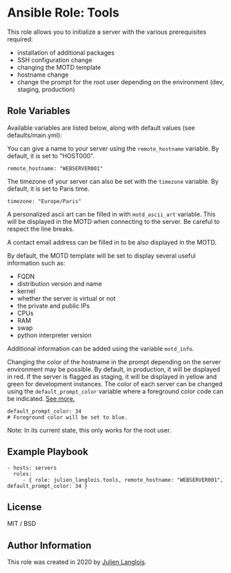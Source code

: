 Ansible Role: Tools
=========

This role allows you to initialize a server with the various prerequisites
required:

- installation of additional packages
- SSH configuration change
- changing the MOTD template
- hostname change
- change the prompt for the root user depending on the environment (dev,
  staging, production)

Role Variables
--------------

Available variables are listed below, along with default values (see defaults/main.yml):

You can give a name to your server using the `remote_hostname` variable.
By default, it is set to "HOST000".

    remote_hostname: "WEBSERVER001"

The timezone of your server can also be set with the `timezone` variable.
By default, it is set to Paris time.

    timezone: "Europe/Paris"

A personalized ascii art can be filled in with `motd_ascii_art` variable.
This will be displayed in the MOTD when connecting to the server.
Be careful to respect the line breaks.

A contact email address can be filled in to be also displayed in the MOTD.

By default, the MOTD template will be set to display several useful information
such as:

- FQDN
- distribution version and name
- kernel
- whether the server is virtual or not
- the private and public IPs
- CPUs
- RAM
- swap
- python interpreter version

Additional information can be added using the variable `motd_info`.

Changing the color of the hostname in the prompt depending on the server
environment may be possible. By default, in production, it will be displayed in
red. If the server is flagged as staging, it will be displayed in yellow and
green for development instances. The color of each server can be changed using
the `default_prompt_color` variable where a foreground color code can be
indicated. [See more.](https://www.tecmint.com/customize-bash-colors-terminal-prompt-linux/)

    default_prompt_color: 34
    # Foreground color will be set to blue.

Note: In its current state, this only works for the root user.

Example Playbook
----------------

    - hosts: servers
      roles:
         - { role: julien_langlois.tools, remote_hostname: "WEBSERVER001", default_prompt_color: 34 }

License
-------

MIT / BSD

Author Information
------------------

This role was created in 2020 by [Julien Langlois](https://github.com/julien-langlois).